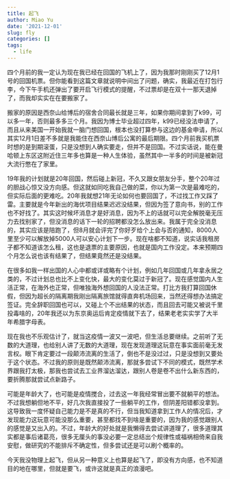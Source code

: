 ```yaml
---
title: 起飞
author: Miao Yu
date: '2021-12-01'
slug: fly
categories: []
tags:
  - life
---
```


四个月前的我一定认为现在我已经在回国的飞机上了，因为我那时刚刚买了12月1号的回国机票。但你能看到这篇文章就说明中间出了问题，确实，我最近在打包行李，今下午手机还弹出了要开启飞行模式的提醒，不过票却是在双十一那天退掉了，而我却实实在在要搬家了。

搬家的原因是西奈山给博后的宿舍合同最长就是三年，如果你期间拿到了k99，可以多一年，否则最多多三个月。我因为博士毕业超过四年，k99已经没法申请了，而且从来美国一开始我就一脑门想回国，根本也没打算参与这边的基金申请，所以其实12月1日差不多就是我能住在西奈山博后公寓的最后期限。四个月前我买机票时想的是到期滚蛋，只是没想到人确实要走，但并不是回国。不过实话说，能在曼哈顿上东区这附近住三年多也算是一种人生体验，虽然其中一半多的时间是被新冠大流行憋在了家里。

19年我的计划就是20年回国，然后碰上新冠，不久又跟女朋友分手，整个20年过的胆战心惊又没方向感。但这就如同吃我自己做的菜，你以为第一次是最难吃的，但实际后面的更难吃。20年我就想21年无论如何也要回国了，不过找工作又踩了雷。主要就是今年新出的海优项目结果迟迟没结果，但因为签了意向书，别的工作也不好找了。其实这时候坏消息才是好消息，因为不上的话就可以完全解脱毫无压力去找别家了，但没消息的话下一轮的招聘都没怎么放出来。我属于完全没消息的，其实应该是陪跑了，但8月就会评完了你好歹给个上会与否的通知，8000人里至少可以解放掉5000人可以安心计划下一步。现在啥都不知道，说实话我租房子都不知道该怎么租，这也是退票的主要原因，也就是国内工作没定。本来预期四个月怎么说也该有结果了，但结果竟然还是没结果。

在很多如我一样出国的人心中都或详或略有个计划，例如几年回国或几年拿永居之类的，不过计划总也比不上变化快，最大的变化莫过于新冠了。现在感觉国内人生活正常，在海外也正常，但唯独海外想回国的人没法正常。打比方我打算回国休假，但因为超长的隔离期我刚出隔离旅馆就得直奔机场回来，当然还得想办法搞定签证。完全辞职回国也可以，又碰上个不出结果的状态，而且回去可能又被说千里投毒啥的，20年我还以为东京奥运后肯定疫情就下去了，结果老老实实学了大半年希腊字母表。

现在我也不乐观估计了，就当这疫情一波又一波吧，但生活总要继续。之前听了无数的大道理，也给别人讲了无数的大道理，现在发现道理这玩意在事实面前毫无发言权。眼下肯定要过一段颠沛流离的生活了，倒也不是没过过，只是没想到又要处于这个状态。不过我的原则是既然颠沛流离，那就多尝试下不同的模式，既然学术界跟我打太极，那我也尝试去工业界溜达溜达，跟别人卷是卷不出什么新东西的，要折腾那就尝试点新路子。

可能是年龄大了，也可能是疫情搅合，过去这一年我经常冒出要不就躺平的想法。不过我想躺但地不平，好几次我直接投了一些躺平的工作，但阴差阳错都没拿到。这导致我一度怀疑自己能力是不是真的不行，但当我知道拿到工作人的情况后，才发现能力这玩意可能没那么重要，甚至都找不到啥是重要的，因为我的感觉跟别人的感觉是又出入的。不过，年龄大的好处就是我懒得去尝试讲道理了，很多道理其实都是事后诸葛亮，很多无厘头的事没必要一定总结出个规律性或福祸相倚来自我安慰，做研究的不能排斥不确定性，但多尝试还是可以刷个概率的。

今天我没物理上起飞，但从另一种意义上也算是起飞了，即没有方向感，也不知道目的地在哪里，但就是要飞，或许这就是真正的浪漫吧。
